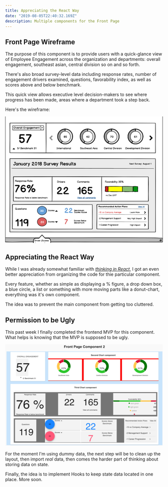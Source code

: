 ```yaml
---
title: Appreciating the React Way
date: "2019-08-05T22:40:32.169Z"
description: Multiple components for the Front Page
---
```


## Front Page Wireframe

The purpose of this component is to provide users with a quick-glance view of Employee Engagement across the organization and departments: overall engagement, southeast asian, central division so on and so forth.

There's also broad survey-level data including response rates, number of engagement drivers examined, questions, favorability index, as well as scores above and below benchmark.

This quick view allows executive level decision-makers to see where progress has been made, areas where a department took a step back.

Here's the wireframe:

![Front Page Wireframe](./frontwire.png)

## Appreciating the React Way

While I was already somewhat familiar with [_thinking in React_](https://reactjs.org/docs/thinking-in-react.html), I got an even better appreciation from organizing the code for thie particular component.

Every feature, whether as simple as displaying a % figure, a drop down box, a blue circle, a list or something with more moving parts like a donut-chart, everything was it's own component.

The idea was to prevent the main component from getting too cluttered.

## Permission to be Ugly

This past week I finally completed the frontend MVP for this component. What helps is knowing that the MVP is supposed to be ugly.

![Front Page MVP](./frontmvp.png)

For the moment I'm using dummy data, the next step will be to clean up the layout, then import _real_ data, then comes the harder part of thinking about storing data on state.

Finally, the idea is to implement Hooks to keep state data located in one place. More soon.
